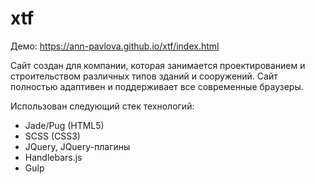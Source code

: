 # xtf
Демо: https://ann-pavlova.github.io/xtf/index.html

Сайт создан для компании, которая занимается проектированием и строительством различных типов зданий и сооружений. Сайт полностью адаптивен и поддерживает все современные браузеры.

Использован следующий стек технологий:
-	Jade/Pug (HTML5)
-	SCSS (CSS3)
-	JQuery, JQuery-плагины
-	Handlebars.js
-	Gulp
